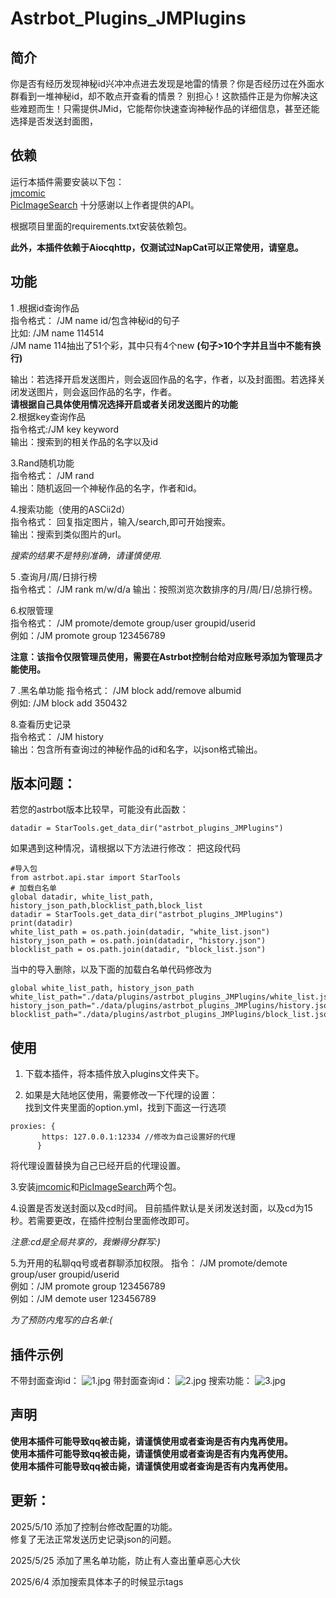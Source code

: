 # Astrbot_Plugins_JMPlugins
## 简介
你是否有经历发现神秘id兴冲冲点进去发现是地雷的情景？你是否经历过在外面水群看到一堆神秘id，却不敢点开查看的情景？
别担心！这款插件正是为你解决这些难题而生！只需提供JMid，它能帮你快速查询神秘作品的详细信息，甚至还能选择是否发送封面图，

## 依赖
运行本插件需要安装以下包：  
[jmcomic](https://github.com/hect0x7/JMComic-Crawler-Python)  
[PicImageSearch](https://github.com/kitUIN/PicImageSearch)
十分感谢以上作者提供的API。

根据项目里面的requirements.txt安装依赖包。

**此外，本插件依赖于Aiocqhttp，仅测试过NapCat可以正常使用，请窒息。**

## 功能
1 .根据id查询作品  
指令格式： /JM name id/包含神秘id的句子  
   比如: /JM name 114514  
        /JM name 114抽出了51个彩，其中只有4个new **(句子>10个字并且当中不能有换行)**

输出：若选择开启发送图片，则会返回作品的名字，作者，以及封面图。若选择关闭发送图片，则会返回作品的名字，作者。  
**请根据自己具体使用情况选择开启或者关闭发送图片的功能**  
2.根据key查询作品   
指令格式:/JM key keyword  
输出：搜索到的相关作品的名字以及id

3.Rand随机功能  
指令格式： /JM rand  
输出：随机返回一个神秘作品的名字，作者和id。

4.搜索功能（使用的ASCii2d）  
指令格式： 回复指定图片，输入/search,即可开始搜索。  
输出：搜索到类似图片的url。  

*搜索的结果不是特别准确，请谨慎使用.*

5 .查询月/周/日排行榜  
指令格式： /JM rank m/w/d/a
输出：按照浏览次数排序的月/周/日/总排行榜。

6.权限管理  
指令格式： /JM promote/demote group/user groupid/userid    
例如：/JM promote group 123456789 

**注意：该指令仅限管理员使用，需要在Astrbot控制台给对应账号添加为管理员才能使用。**


7 .黑名单功能
指令格式： /JM block add/remove albumid  
例如:  /JM block add 350432

8.查看历史记录  
指令格式： /JM history  
输出：包含所有查询过的神秘作品的id和名字，以json格式输出。  

## 版本问题：
若您的astrbot版本比较早，可能没有此函数：
```
datadir = StarTools.get_data_dir("astrbot_plugins_JMPlugins")
```
如果遇到这种情况，请根据以下方法进行修改：
把这段代码
```
#导入包
from astrbot.api.star import StarTools
# 加载白名单
global datadir, white_list_path, history_json_path,blocklist_path,block_list
datadir = StarTools.get_data_dir("astrbot_plugins_JMPlugins")
print(datadir)
white_list_path = os.path.join(datadir, "white_list.json")
history_json_path = os.path.join(datadir, "history.json")
blocklist_path = os.path.join(datadir, "block_list.json")
```
当中的导入删除，以及下面的加载白名单代码修改为
```
global white_list_path, history_json_path
white_list_path="./data/plugins/astrbot_plugins_JMPlugins/white_list.json"
history_json_path="./data/plugins/astrbot_plugins_JMPlugins/history.json"
blocklist_path="./data/plugins/astrbot_plugins_JMPlugins/block_list.json"
```

## 使用
1. 下载本插件，将本插件放入plugins文件夹下。

2. 如果是大陆地区使用，需要修改一下代理的设置：    
找到文件夹里面的option.yml，找到下面这一行选项
``` 
proxies: {
       https: 127.0.0.1:12334 //修改为自己设置好的代理
      }
```
将代理设置替换为自己已经开启的代理设置。

3.安装[jmcomic](https://github.com/hect0x7/JMComic-Crawler-Python)和[PicImageSearch](https://github.com/kitUIN/PicImageSearch)两个包。

4.设置是否发送封面以及cd时间。
目前插件默认是关闭发送封面，以及cd为15秒。若需要更改，在插件控制台里面修改即可。

*注意:cd是全局共享的，我懒得分群写:)*

5.为开用的私聊qq号或者群聊添加权限。
指令： /JM promote/demote group/user groupid/userid  
    例如：/JM promote group 123456789   
    例如：/JM demote user 123456789  

*为了预防内鬼写的白名单:(*

## 插件示例
不带封面查询id：
![1.jpg](1.jpg)
带封面查询id：
![2.jpg](2.jpg)
搜索功能：
![3.jpg](3.jpg)

## 声明
**使用本插件可能导致qq被击毙，请谨慎使用或者查询是否有内鬼再使用。**  
**使用本插件可能导致qq被击毙，请谨慎使用或者查询是否有内鬼再使用。**  
**使用本插件可能导致qq被击毙，请谨慎使用或者查询是否有内鬼再使用。**  


## 更新：
2025/5/10
添加了控制台修改配置的功能。  
修复了无法正常发送历史记录json的问题。

2025/5/25
添加了黑名单功能，防止有人查出董卓恶心大伙

2025/6/4
添加搜索具体本子的时候显示tags

